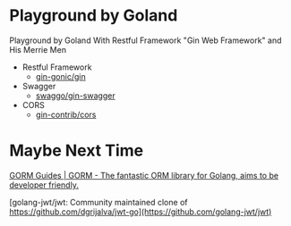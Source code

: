 # Playground by Goland

Playground by Goland With Restful Framework "Gin Web Framework" and His Merrie Men

- Restful Framework
    - [gin-gonic/gin](https://github.com/gin-gonic/gin)
- Swagger
    - [swaggo/gin-swagger](https://github.com/swaggo/gin-swagger)
- CORS
  - [gin-contrib/cors](https://github.com/gin-contrib/cors)


# Maybe Next Time

[GORM Guides | GORM - The fantastic ORM library for Golang, aims to be developer friendly.](https://gorm.io/docs/)

[golang-jwt/jwt: Community maintained clone of https://github.com/dgrijalva/jwt-go](https://github.com/golang-jwt/jwt)